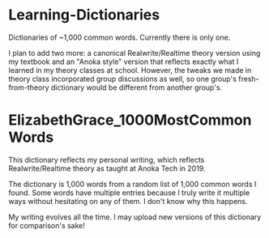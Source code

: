 # Learning-Dictionaries
Dictionaries of ~1,000 common words. Currently there is only one.

I plan to add two more: a canonical Realwrite/Realtime theory version using my textbook and an "Anoka style" version that reflects exactly what I learned in my theory classes at school. However, the tweaks we made in theory class incorporated group discussions as well, so one group's fresh-from-theory dictionary would be different from another group's.

# ElizabethGrace_1000MostCommonWords
This dictionary reflects my personal writing, which reflects Realwrite/Realtime theory as taught at Anoka Tech in 2019.

The dictionary is 1,000 words from a random list of 1,000 common words I found. Some words have multiple entries because I truly write it multiple ways without hesitating on any of them. I don't know why this happens.

My writing evolves all the time. I may upload new versions of this dictionary for comparison's sake!
